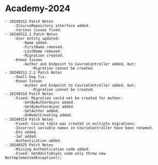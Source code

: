 # Academy-2024
	- 20240312 Patch Notes
		-ICourseRepository interface added.
		-Various issues fixed.
	- 20240312.1 Patch Notes
		-User entity updated:
			-Name added.
			-FirstName removed.
			-LastName removed.
			-Migration created.
		-Known Issues
			-Author and Endpoint to CourseController added, but:
				-Migration cannot be created.
	- 20240312.1.2 Patch Notes
		-Small bug fix.
		-Known Issues
			-Author and Endpoint to CourseController added, but:
				-Migration cannot be created.
	- 20240318 Patch Notes
		-Fixed: Migration could not be created for Author:
			-GetByAuthorAsync added.
			-GetByAuthorAsync added.
			-GetAuthor added.
			-OnModelCreating added.
	- 20240319 Patch Notes
		-Fixed: Course table was created in multiple migrations.
		-Incorrect variable names in CourseController have been renamed.
		-Dto added.
		-Jwt added.
		-Authentication added.
	- 20240325 Patch Notes
		-Missing Authentication code added.
		-Fixed: GetAdultsAsync code only threw new NotImplementedException();